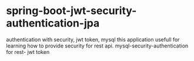 # spring-boot-jwt-security-authentication-jpa
authentication with security, jwt token, mysql
this application usefull for learning how to provide security for rest api.
mysql-security-authentication for rest- jwt token

